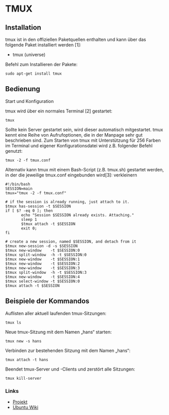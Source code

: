 # TMUX

## Installation

tmux ist in den offiziellen Paketquellen enthalten und kann über das folgende Paket installiert werden [1]:

- tmux (universe)

Befehl zum Installieren der Pakete:

    sudo apt-get install tmux 

## Bedienung

Start und Konfiguration

tmux wird über ein normales Terminal [2] gestartet:

	tmux  

Sollte kein Server gestartet sein, wird dieser automatisch mitgestartet. tmux kennt eine Reihe von Aufrufoptionen, die in der Manpage sehr gut beschrieben sind. Zum Starten von tmux mit Unterstützung für 256 Farben im Terminal und eigener Konfigurationsdatei wird z.B. folgender Befehl genutzt:

	tmux -2 -f tmux.conf 

Alternativ kann tmux mit einem Bash-Script (z.B. tmux.sh) gestartet werden, in der die jeweilige tmux.conf eingebunden wird[3]:
verkleinern

```
#!/bin/bash
SESSION=main
tmux="tmux -2 -f tmux.conf"

# if the session is already running, just attach to it.
$tmux has-session -t $SESSION
if [ $? -eq 0 ]; then
       echo "Session $SESSION already exists. Attaching."
       sleep 1
       $tmux attach -t $SESSION
       exit 0;
fi
                                 
# create a new session, named $SESSION, and detach from it
$tmux new-session -d -s $SESSION
$tmux new-window    -t $SESSION:0 
$tmux split-window  -h -t $SESSION:0
$tmux new-window    -t $SESSION:1 
$tmux new-window    -t $SESSION:2  
$tmux new-window    -t $SESSION:3  
$tmux split-window  -h -t $SESSION:3
$tmux new-window    -t $SESSION:4
$tmux select-window -t $SESSION:0
$tmux attach -t $SESSION
```

## Beispiele der Kommandos

Auflisten aller aktuell laufenden tmux-Sitzungen:

    tmux ls 

Neue tmux-Sitzung mit dem Namen „hans“ starten:

    tmux new -s hans 

Verbinden zur bestehenden Sitzung mit dem Namen „hans“:

    tmux attach -t hans 

Beendet tmux-Server und -Clients und zerstört alle Sitzungen:

    tmux kill-server 

### Links
+ [Projekt](https://github.com/tmux/tmux/wiki)
+ [Ubuntu Wiki](https://wiki.ubuntuusers.de/tmux/#Bedienung)
